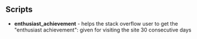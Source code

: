 ## Scripts
- **enthusiast_achievement** - helps the stack overflow user to get the "enthusiast achievement": given for visiting the site 30 consecutive days
